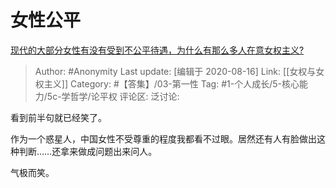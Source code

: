 # 女性公平
[现代的大部分女性有没有受到不公平待遇，为什么有那么多人在意女权主义?](https://www.zhihu.com/question/64427330/answer/504654772)

> Author: #Anonymity
> Last update: [编辑于 2020-08-16]
> Link: [[女权与女权主义]]
> Category: #【答集】/03-第一性
> Tag: #1-个人成长/5-核心能力/5c-学哲学/论平权
> 评论区:
> 泛讨论:

看到前半句就已经笑了。

作为一个惑星人，中国女性不受尊重的程度我都看不过眼。居然还有人有脸做出这种判断……还拿来做成问题出来问人。

气极而笑。
